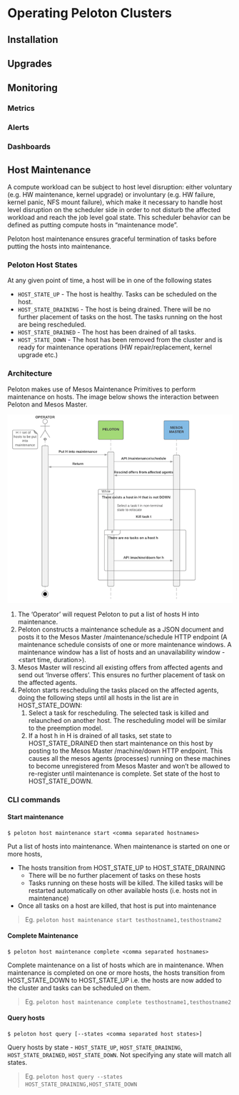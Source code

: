 # Operating Peloton Clusters

## Installation

## Upgrades

## Monitoring

### Metrics

### Alerts

### Dashboards

## Host Maintenance
A compute workload can be subject to host level disruption: either
voluntary (e.g. HW maintenance, kernel upgrade) or involuntary
(e.g. HW failure, kernel panic, NFS mount failure), which make it
necessary to handle host level disruption on the scheduler side in
order to not disturb the affected workload and reach the job level
goal state. This scheduler behavior can be defined as putting compute
hosts in “maintenance mode”.

Peloton host maintenance ensures graceful termination of tasks before
putting the hosts into maintenance.

### Peloton Host States
At any given point of time, a host will be in one of the following
states
* `HOST_STATE_UP` - The host is healthy. Tasks can be scheduled on the
  host.
* `HOST_STATE_DRAINING` - The host is being drained. There will be no
  further placement of tasks on the host. The tasks running on the
  host are being rescheduled.
* `HOST_STATE_DRAINED` - The host has been drained of all tasks.
* `HOST_STATE_DOWN` - The host has been removed from the cluster and
  is ready for maintenance operations (HW repair/replacement, kernel
  upgrade etc.)

### Architecture
Peloton makes use of Mesos Maintenance Primitives to perform
maintenance on hosts.  The image below shows the interaction between
Peloton and Mesos Master.

![image](figures/host-maintenance-sequence.png)


1. The ‘Operator’ will request Peloton to put a list of hosts H into
   maintenance.
2. Peloton constructs a maintenance schedule as a JSON document and
   posts it to the Mesos Master /maintenance/schedule HTTP endpoint (A
   maintenance schedule consists of one or more maintenance windows. A
   maintenance window has a list of hosts and an unavailability
   window - <start time, duration>).
3. Mesos Master will rescind all existing offers from affected agents
   and send out ‘Inverse offers’. This ensures no further placement of
   task on the affected agents.
4. Peloton starts rescheduling the tasks placed on the affected
   agents, doing the following steps until all hosts in the list are
   in HOST_STATE_DOWN:
    1.  Select a task for rescheduling. The selected task is killed
        and relaunched on another host. The rescheduling model will be
        similar to the preemption model.
    2. If a host h in H is drained of all tasks, set state to
       HOST_STATE_DRAINED then start maintenance on this host by
       posting to the Mesos Master /machine/down HTTP endpoint. This
       causes all the mesos agents (processes) running on these
       machines to become unregistered from Mesos Master and won’t be
       allowed to re-register until maintenance is complete. Set state
       of the host to HOST_STATE_DOWN.


### CLI commands
#### Start maintenance
```
$ peloton host maintenance start <comma separated hostnames>
```

Put a list of hosts into maintenance. When maintenance is started on
one or more hosts,
* The hosts transition from HOST_STATE_UP to HOST_STATE_DRAINING
  * There will be no further placement of tasks on these hosts
  * Tasks running on these hosts will be killed. The killed tasks will
    be restarted automatically on other available hosts (i.e. hosts
    not in maintenance)
* Once all tasks on a host are killed, that host is put into maintenance

> Eg. `peloton host maintenance start testhostname1,testhostname2`

#### Complete Maintenance
```
$ peloton host maintenance complete <comma separated hostnames>
```

Complete maintenance on a list of hosts which are in maintenance. When
maintenance is completed on one or more hosts, the hosts transition
from HOST_STATE_DOWN to HOST_STATE_UP i.e. the hosts are now added to
the cluster and tasks can be scheduled on them.

> Eg. `peloton host maintenance complete testhostname1,testhostname2`

#### Query hosts
```
$ peloton host query [--states <comma separated host states>]
```

Query hosts by state - `HOST_STATE_UP`, `HOST_STATE_DRAINING`,
`HOST_STATE_DRAINED`, `HOST_STATE_DOWN`. Not specifying any state will
match all states.

> Eg. `peloton host query --states HOST_STATE_DRAINING,HOST_STATE_DOWN`


